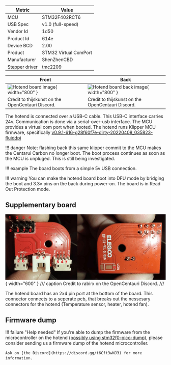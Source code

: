 Metric|Value
---|---
MCU|STM32F402RCT6
USB Spec|v1.0 (full-speed)
Vendor Id|1d50
Product Id|614e
Device BCD|2.00
Product|STM32 Virtual ComPort
Manufacturer|ShenZhenCBD
Stepper driver|tmc2209

Front|Back
---|---
![Hotend board image](../assets/centauri-hotend.jpg){ width="800" }|![Hotend board back image](../assets/centauri-hotend-back.jpg){ width="800" }
Credit to thijskunst on the OpenCentauri Discord.|Credit to thijskunst on the OpenCentauri Discord.

The hotend is connected over a USB-C cable. This USB-C interface carries 24v. Communication is done via a serial-over-usb interface. The MCU provides a virtual com port when booted. The hotend runs Klipper MCU firmware, specifically [v0.9.1-616-g28f60f7e-dirty-20220408_035823-fluiddpi](https://github.com/Klipper3d/klipper/commit/28f60f7ef69847f1514371d1c6788c3c0df98533)

!!! danger
    Note: flashing back this same klipper commit to the MCU makes the Centarui Carbon no longer boot. The boot process continues as soon as the MCU is unpluged. This is still being investigated.

!!! example
    The board boots from a simple 5v USB connection.

!!! warning
    You can make the hotend board boot into DFU mode by bridging the boot and 3.3v pins on the back during power-on. The board is in Read Out Protection mode.

## Supplementary board

![Hotend supplementary board image](../assets/centauri-hotend-supplementary.jpg){ width="600" }
/// caption
Credit to rabirx on the OpenCentauri Discord.
///

The hotend board has an 2x4 pin port at the bottom of the board. This connector connects to a seperate pcb, that breaks out the nessesary connectors for the hotend (Temperature sensor, heater, hotend fan).

## Firmware dump

!!! failure "Help needed"
    If you're able to dump the firmware from the microcontroller on the hotend ([possibly using stm32f0-pico-dump](https://github.com/racerxdl/stm32f0-pico-dump)), please consider sending us a firmware dump of the hotend microcontroller.

    Ask on [the Discord](https://discord.gg/t6Cft3wNJ3) for more information.